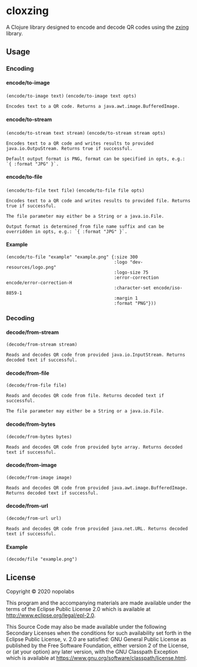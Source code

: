 # cloxzing

A Clojure library designed to encode and decode QR codes
using the [zxing](https://github.com/zxing/zxing) library.

## Usage

### Encoding

#### encode/to-image
`(encode/to-image text)` `(encode/to-image text opts)`

    Encodes text to a QR code. Returns a java.awt.image.BufferedImage.

#### encode/to-stream
`(encode/to-stream text stream)` `(encode/to-stream stream opts)`

    Encodes text to a QR code and writes results to provided java.io.OutpuStream. Returns true if successful.

    Default output format is PNG, format can be specified in opts, e.g.: `{ :format "JPG" }`.

#### encode/to-file
`(encode/to-file text file)` `(encode/to-file file opts)`

    Encodes text to a QR code and writes results to provided file. Returns true if successful.

    The file parameter may either be a String or a java.io.File.

    Output format is determined from file name suffix and can be overridden in opts, e.g.: `{ :format "JPG" }`.

#### Example
```
(encode/to-file "example" "example.png" {:size 300
                                         :logo "dev-resources/logo.png"
                                         :logo-size 75
                                         :error-correction encode/error-correction-H
                                         :character-set encode/iso-8859-1
                                         :margin 1
                                         :format "PNG"}))
```

### Decoding

#### decode/from-stream
`(decode/from-stream stream)`

    Reads and decodes QR code from provided java.io.InputStream. Returns decoded text if successful.

#### decode/from-file
`(decode/from-file file)`

    Reads and decodes QR code from file. Returns decoded text if successful.

    The file parameter may either be a String or a java.io.File.

#### decode/from-bytes
`(decode/from-bytes bytes)`

    Reads and decodes QR code from provided byte array. Returns decoded text if successful.

#### decode/from-image
`(decode/from-image image)`

    Reads and decodes QR code from provided java.awt.image.BufferedImage. Returns decoded text if successful.

#### decode/from-url
`(decode/from-url url)`

    Reads and decodes QR code from provided java.net.URL. Returns decoded text if successful.

#### Example
```
(decode/file "example.png")
```

## License

Copyright © 2020 nopolabs

This program and the accompanying materials are made available under the
terms of the Eclipse Public License 2.0 which is available at
http://www.eclipse.org/legal/epl-2.0.

This Source Code may also be made available under the following Secondary
Licenses when the conditions for such availability set forth in the Eclipse
Public License, v. 2.0 are satisfied: GNU General Public License as published by
the Free Software Foundation, either version 2 of the License, or (at your
option) any later version, with the GNU Classpath Exception which is available
at https://www.gnu.org/software/classpath/license.html.
